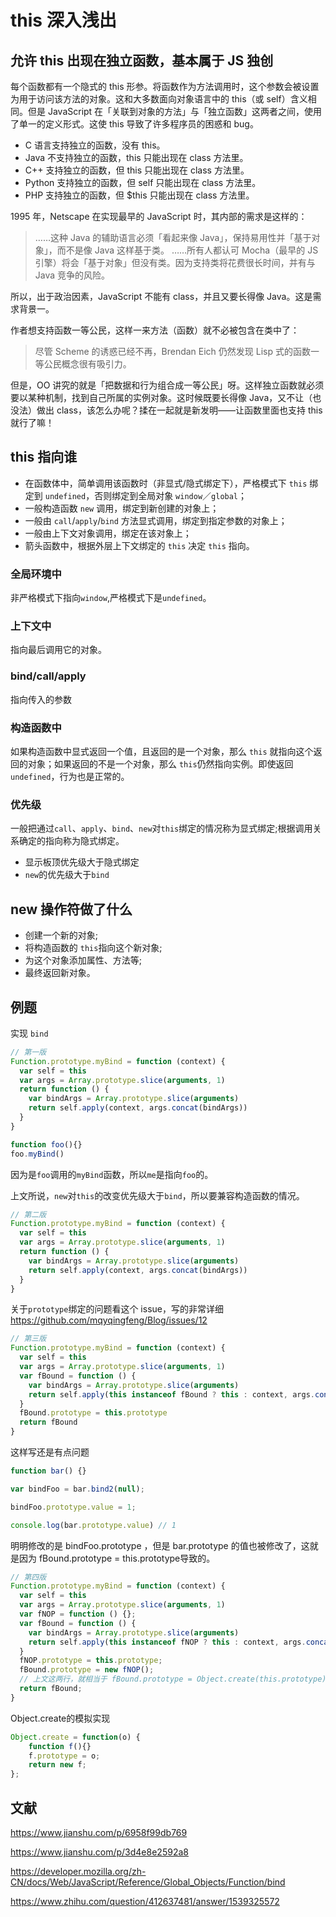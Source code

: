 # this 深入浅出

## 允许 this 出现在独立函数，基本属于 JS 独创

每个函数都有一个隐式的 this 形参。将函数作为方法调用时，这个参数会被设置为用于访问该方法的对象。这和大多数面向对象语言中的 this（或 self）含义相同。但是 JavaScript 在「关联到对象的方法」与「独立函数」这两者之间，使用了单一的定义形式。这使 this 导致了许多程序员的困惑和 bug。

* C 语言支持独立的函数，没有 this。
* Java 不支持独立的函数，this 只能出现在 class 方法里。
* C++ 支持独立的函数，但 this 只能出现在 class 方法里。
* Python 支持独立的函数，但 self 只能出现在 class 方法里。
* PHP 支持独立的函数，但 $this 只能出现在 class 方法里。

1995 年，Netscape 在实现最早的 JavaScript 时，其内部的需求是这样的：

> ……这种 Java 的辅助语言必须「看起来像 Java」，保持易用性并「基于对象」，而不是像 Java 这样基于类。
……所有人都认可 Mocha（最早的 JS 引擎）将会「基于对象」但没有类。因为支持类将花费很长时间，并有与 Java 竞争的风险。

所以，出于政治因素，JavaScript 不能有 class，并且又要长得像 Java。这是需求背景一。

作者想支持函数一等公民，这样一来方法（函数）就不必被包含在类中了：

> 尽管 Scheme 的诱惑已经不再，Brendan Eich 仍然发现 Lisp 式的函数一等公民概念很有吸引力。

但是，OO 讲究的就是「把数据和行为组合成一等公民」呀。这样独立函数就必须要以某种机制，找到自己所属的实例对象。这时候既要长得像 Java，又不让（也没法）做出 class，该怎么办呢？揉在一起就是新发明——让函数里面也支持 this 就行了嘛！

## this 指向谁

* 在函数体中，简单调用该函数时（非显式/隐式绑定下），严格模式下 `this` 绑定到 `undefined`，否则绑定到全局对象 `window`／`global`；
* 一般构造函数 `new` 调用，绑定到新创建的对象上；
* 一般由 `call`/`apply`/`bind` 方法显式调用，绑定到指定参数的对象上；
* 一般由上下文对象调用，绑定在该对象上；
* 箭头函数中，根据外层上下文绑定的 `this` 决定 `this` 指向。

### 全局环境中

非严格模式下指向`window`,严格模式下是`undefined`。

### 上下文中

指向最后调用它的对象。

### bind/call/apply

指向传入的参数

### 构造函数中

如果构造函数中显式返回一个值，且返回的是一个对象，那么 `this` 就指向这个返回的对象；如果返回的不是一个对象，那么 `this`仍然指向实例。即使返回`undefined`，行为也是正常的。

### 优先级

一般把通过`call`、`apply`、`bind`、`new`对`this`绑定的情况称为显式绑定;根据调用关系确定的指向称为隐式绑定。

* 显示板顶优先级大于隐式绑定
* `new`的优先级大于`bind`

## new 操作符做了什么

* 创建一个新的对象;
* 将构造函数的 `this`指向这个新对象;
* 为这个对象添加属性、方法等;
* 最终返回新对象。

## 例题

实现 `bind`

```javascript
// 第一版
Function.prototype.myBind = function (context) {
  var self = this
  var args = Array.prototype.slice(arguments, 1)
  return function () {
    var bindArgs = Array.prototype.slice(arguments)
    return self.apply(context, args.concat(bindArgs))
  }
}
```

```javascript
function foo(){}
foo.myBind()
```

因为是`foo`调用的`myBind`函数，所以`me`是指向`foo`的。

上文所说，`new`对`this`的改变优先级大于`bind`，所以要兼容构造函数的情况。

```javascript
// 第二版
Function.prototype.myBind = function (context) {
  var self = this
  var args = Array.prototype.slice(arguments, 1)
  return function () {
    var bindArgs = Array.prototype.slice(arguments)
    return self.apply(context, args.concat(bindArgs))
  }
}
```

关于`prototype`绑定的问题看这个 issue，写的非常详细 https://github.com/mqyqingfeng/Blog/issues/12

```javascript
// 第三版
Function.prototype.myBind = function (context) {
  var self = this
  var args = Array.prototype.slice(arguments, 1)
  var fBound = function () {
    var bindArgs = Array.prototype.slice(arguments)
    return self.apply(this instanceof fBound ? this : context, args.concat(bindArgs))
  }
  fBound.prototype = this.prototype
  return fBound
}
```

这样写还是有点问题

```javascript
function bar() {}

var bindFoo = bar.bind2(null);

bindFoo.prototype.value = 1;

console.log(bar.prototype.value) // 1
```

明明修改的是 bindFoo.prototype ，但是 bar.prototype 的值也被修改了，这就是因为 fBound.prototype = this.prototype导致的。

```javascript
// 第四版
Function.prototype.myBind = function (context) {
  var self = this
  var args = Array.prototype.slice(arguments, 1)
  var fNOP = function () {};
  var fBound = function () {
    var bindArgs = Array.prototype.slice(arguments)
    return self.apply(this instanceof fNOP ? this : context, args.concat(bindArgs))
  }
  fNOP.prototype = this.prototype;
  fBound.prototype = new fNOP();
  // 上文这两行，就相当于 fBound.prototype = Object.create(this.prototype)
  return fBound;
}
```

Object.create的模拟实现

```javascript
Object.create = function(o) {
    function f(){}
    f.prototype = o;
    return new f;
};
```

## 文献

https://www.jianshu.com/p/6958f99db769

https://www.jianshu.com/p/3d4e8e2592a8

https://developer.mozilla.org/zh-CN/docs/Web/JavaScript/Reference/Global_Objects/Function/bind

https://www.zhihu.com/question/412637481/answer/1539325572


